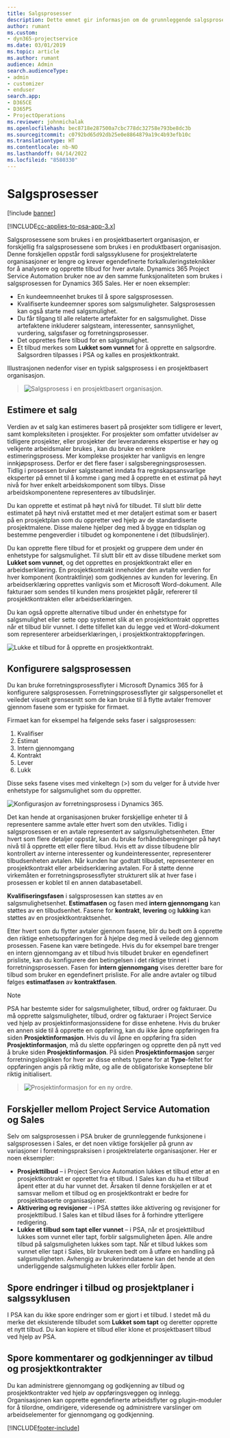 ```yaml
---
title: Salgsprosesser
description: Dette emnet gir informasjon om de grunnleggende salgsprosessene.
author: rumant
ms.custom:
- dyn365-projectservice
ms.date: 03/01/2019
ms.topic: article
ms.author: rumant
audience: Admin
search.audienceType:
- admin
- customizer
- enduser
search.app:
- D365CE
- D365PS
- ProjectOperations
ms.reviewer: johnmichalak
ms.openlocfilehash: bec8718e287500a7cbc778dc32758e793be8dc3b
ms.sourcegitcommit: c0792bd65d92db25e0e8864879a19c4b93efb10c
ms.translationtype: HT
ms.contentlocale: nb-NO
ms.lasthandoff: 04/14/2022
ms.locfileid: "8580330"
---
```

# <a name="sales-processes"></a>Salgsprosesser

[!include [banner](../includes/psa-now-project-operations.md)]

[!INCLUDE[cc-applies-to-psa-app-3.x](../includes/cc-applies-to-psa-app-3x.md)]

Salgsprosessene som brukes i en prosjektbasertert organisasjon, er forskjellig fra salgsprosessene som brukes i en produktbasert organisasjon. Denne forskjellen oppstår fordi salgssyklusene for prosjektrelaterte organisasjoner er lengre og krever egendefinerte forkalkuleringsteknikker for å analysere og opprette tilbud for hver avtale. Dynamics 365 Project Service Automation bruker noe av den samme funksjonaliteten som brukes i salgsprosessen for Dynamics 365 Sales. Her er noen eksempler:

- En kundeemneenhet brukes til å spore salgsprosessen.
- Kvalifiserte kundeemner spores som salgsmuligheter. Salgsprosessen kan også starte med salgsmulighet.
- Du får tilgang til alle relaterte artefakter for en salgsmulighet. Disse artefaktene inkluderer salgsteam, interessenter, sannsynlighet, vurdering, salgsfaser og forretningsprosesser.
- Det opprettes flere tilbud for en salgsmulighet.
- Et tilbud merkes som **Lukket som vunnet** for å opprette en salgsordre. Salgsordren tilpasses i PSA og kalles en prosjektkontrakt.

Illustrasjonen nedenfor viser en typisk salgsprosess i en prosjektbasert organisasjon.

> ![Salgsprosess i en prosjektbasert organisasjon.](media/basic-guide-1.png)

## <a name="estimating-a-sale"></a>Estimere et salg
Verdien av et salg kan estimeres basert på prosjekter som tidligere er levert, samt kompleksiteten i prosjekter. For prosjekter som omfatter utvidelser av tidligere prosjekter, eller prosjekter der leverandørens ekspertise er høy og velkjente arbeidsmaler brukes , kan du bruke en enklere estimeringsprosess. Mer komplekse prosjekter har vanligvis en lengre innkjøpsprosess. Derfor er det flere faser i salgsberegningsprosessen. Tidlig i prosessen bruker salgsteamet inndata fra regnskapsansvarlige eksperter på emnet til å komme i gang med å opprette en et estimat på høyt nivå for hver enkelt arbeidskomponent som tilbys. Disse arbeidskomponentene representeres av tilbudslinjer. 

Du kan opprette et estimat på høyt nivå for tilbudet. Til slutt blir dette estimatet på høyt nivå erstattet med et mer detaljert estimat som er basert på en prosjektplan som du oppretter ved hjelp av de standardiserte prosjektmalene. Disse malene hjelper deg med å bygge en tidsplan og bestemme pengeverdier i tilbudet og komponentene i det (tilbudslinjer). 

Du kan opprette flere tilbud for et prosjekt og gruppere dem under én enhetstype for salgsmulighet. Til slutt blir ett av disse tilbudene merket som **Lukket som vunnet**, og det opprettes en prosjektkontrakt eller en arbeidserklæring. En prosjektkontrakt inneholder den avtalte verdien for hver komponent (kontraktlinje) som godkjennes av kunden for levering. En arbeidserklæring opprettes vanligvis som et Microsoft Word-dokument. Alle fakturaer som sendes til kunden mens prosjektet pågår, refererer til prosjektkontrakten eller arbeidserklæringen.

Du kan også opprette alternative tilbud under én enhetstype for salgsmulighet eller sette opp systemet slik at en prosjektkontrakt opprettes når et tilbud blir vunnet. I dette tilfellet kan du legge ved et Word-dokument som representerer arbeidserklæringen, i prosjektkontraktoppføringen.

![Lukke et tilbud for å opprette en prosjektkontrakt.](media/basic-guide-2.png)

## <a name="configuring-the-sales-process"></a>Konfigurere salgsprosessen
Du kan bruke forretningsprosessflyter i Microsoft Dynamics 365 for å konfigurere salgsprosessen. Forretningsprosessflyter gir salgspersonellet et veiledet visuelt grensesnitt som de kan bruke til å flytte avtaler fremover gjennom fasene som er typiske for firmaet.

Firmaet kan for eksempel ha følgende seks faser i salgsprosessen:

1. Kvalifiser
2. Estimat
3. Intern gjennomgang
4. Kontrakt
5. Lever
6. Lukk

Disse seks fasene vises med vinkeltegn (\>) som du velger for å utvide hver enhetstype for salgsmulighet som du oppretter.

![Konfigurasjon av forretningsprosess i Dynamics 365.](media/basic-guide-3.png)
 
Det kan hende at organisasjonen bruker forskjellige enheter til å representere samme avtale etter hvert som den utvikles. Tidlig i salgsprosessen er en avtale representert av salgsmulighetsenheten. Etter hvert som flere detaljer oppstår, kan du bruke forhåndsberegninger på høyt nivå til å opprette ett eller flere tilbud. Hvis ett av disse tilbudene blir kontrollert av interne interessenter og kundeinteressenter, representerer tilbudsenheten avtalen. Når kunden har godtatt tilbudet, representerer en prosjektkontrakt eller arbeidserklæring avtalen. For å støtte denne virkemåten er forretningsprosessflyter strukturert slik at hver fase i prosessen er koblet til en annen databasetabell.

**Kvalifiseringsfasen** i salgsprosessen kan støttes av en salgsmulighetsenhet. **Estimatfasen** og fasen med **intern gjennomgang** kan støttes av en tilbudsenhet. Fasene for **kontrakt**, **levering** og **lukking** kan støttes av en prosjektkontraktsenhet.

Etter hvert som du flytter avtaler gjennom fasene, blir du bedt om å opprette den riktige enhetsoppføringen for å hjelpe deg med å veilede deg gjennom prosessen. Fasene kan være betingede. Hvis du for eksempel bare trenger en intern gjennomgang av et tilbud hvis tilbudet bruker en egendefinert prisliste, kan du konfigurere den betingelsen i det riktige trinnet i forretningsprosessen. Fasen for **intern gjennomgang** vises deretter bare for tilbud som bruker en egendefinert prisliste. For alle andre avtaler og tilbud følges **estimatfasen** av **kontraktfasen**.

> [!NOTE]
> PSA har bestemte sider for salgsmuligheter, tilbud, ordrer og fakturaer. Du må opprette salgsmuligheter, tilbud, ordrer og fakturaer i Project Service ved hjelp av prosjektinformasjonssidene for disse enhetene. Hvis du bruker en annen side til å opprette en oppføring, kan du ikke åpne oppføringen fra siden **Prosjektinformasjon**. Hvis du vil åpne en oppføring fra siden **Prosjektinformasjon**, må du slette oppføringen og opprette den på nytt ved å bruke siden **Prosjektinformasjon**. På siden **Prosjektinformasjon** sørger forretningslogikken for hver av disse enhets typene for at **Type**-feltet for oppføringen angis på riktig måte, og alle de obligatoriske konseptene blir riktig initialisert.

> ![Prosjektinformasjon for en ny ordre.](media/basic-guide-4.png)
 
## <a name="differences-between-project-service-automation-and-sales"></a>Forskjeller mellom Project Service Automation og Sales
Selv om salgsprosessen i PSA bruker de grunnleggende funksjonene i salgsprosessen i Sales, er det noen viktige forskjeller på grunn av variasjoner i forretningspraksisen i prosjektrelaterte organisasjoner. Her er noen eksempler:

- **Prosjekttilbud** – i Project Service Automation lukkes et tilbud etter at en prosjektkontrakt er opprettet fra et tilbud. I Sales kan du ha et tilbud åpent etter at du har vunnet det. Årsaken til denne forskjellen er at et samsvar mellom et tilbud og en prosjektkontrakt er bedre for prosjektbaserte organisasjoner. 
- **Aktivering og revisjoner** – i PSA støttes ikke aktivering og revisjoner for prosjekttilbud. I Sales kan et tilbud låses for å forhindre ytterligere redigering.
- **Lukke et tilbud som tapt eller vunnet** – i PSA, når et prosjekttilbud lukkes som vunnet eller tapt, forblir salgsmuligheten åpen. Alle andre tilbud på salgsmuligheten lukkes som tapt. Når et tilbud lukkes som vunnet eller tapt i Sales, blir brukeren bedt om å utføre en handling på salgsmuligheten. Avhengig av brukerinndataene kan det hende at den underliggende salgsmuligheten lukkes eller forblir åpen.

## <a name="tracking-revisions-to-quotes-and-project-plans-in-the-sales-cycle"></a>Spore endringer i tilbud og prosjektplaner i salgssyklusen
I PSA kan du ikke spore endringer som er gjort i et tilbud. I stedet må du merke det eksisterende tilbudet som **Lukket som tapt** og deretter opprette et nytt tilbud. Du kan kopiere et tilbud eller klone et prosjektbasert tilbud ved hjelp av PSA.

## <a name="tracking-comments-and-approvals-of-quotes-and-project-contracts"></a>Spore kommentarer og godkjenninger av tilbud og prosjektkontrakter
Du kan administrere gjennomgang og godkjenning av tilbud og prosjektkontrakter ved hjelp av oppføringsveggen og innlegg. Organisasjonen kan opprette egendefinerte arbeidsflyter og plugin-moduler for å tilordne, omdirigere, videresende og administrere varslinger om arbeidselementer for gjennomgang og godkjenning.


[!INCLUDE[footer-include](../includes/footer-banner.md)]
